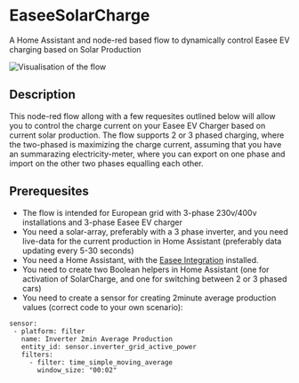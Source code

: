 # EaseeSolarCharge
A Home Assistant and node-red based flow to dynamically control Easee EV charging based on Solar Production

![Visualisation of the flow](https://i.imgur.com/c6F0uFs.png)


## Description
This node-red flow allong with a few requesites outlined below will allow you to control the charge current on your Easee EV Charger based on current solar production.
The flow supports 2 or 3 phased charging, where the two-phased is maximizing the charge current, assuming that you have an summarazing electricity-meter, where you can export on one phase and import on the other two phases equalling each other.

## Prerequesites
- The flow is intended for European grid with 3-phase 230v/400v installations and 3-phase Easee EV charger
- You need a solar-array, preferably with a 3 phase inverter, and you need live-data for the current production in Home Assistant (preferably data updating every 5-30 seconds)
- You need a Home Assistant, with the [Easee Integration](https://github.com/fondberg/easee_hass) installed.
- You need to create two Boolean helpers in Home Assistant (one for activation of SolarCharge, and one for switching between 2 or 3 phased cars)
- You need to create a sensor for creating 2minute average production values (correct code to your own scenario): 
 ```
sensor: 
  - platform: filter
    name: Inverter 2min Average Production
    entity_id: sensor.inverter_grid_active_power
    filters:
      - filter: time_simple_moving_average
        window_size: "00:02"
 ```
